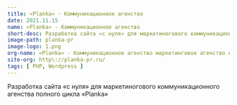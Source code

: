 ```yaml
---
title: «Planka» - Коммуникационное агенство
date: 2021.11.15
name: «Planka» - Коммуникационное агенство
short-desc: Разработка сайта «с нуля» для маркетиногового коммуникационного агенства полного цикла «Planka».
image-path: planka-pr
image-logo: 1.png
org-name: «Planka» - Коммуникационное агенство маркетинговое агенство полного цикла
site-org: http\://planka-pr.ru/
tags: [ PHP, Wordpress ]
---
```

<p>Разработка сайта «с нуля» для маркетиногового коммуникационного агенства полного цикла «Planka»</p>


